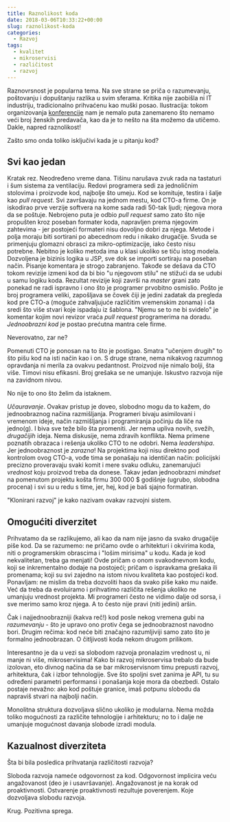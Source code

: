 ```yaml
---
title: Raznolikost koda
date: 2018-03-06T10:33:22+00:00
slug: raznolikost-koda
categories:
  - Razvoj
tags:
  - kvalitet
  - mikroservisi
  - različitost
  - razvoj
---
```


Raznovrsnost je popularna tema. Na sve strane se priča o razumevanju, poštovanju i dopuštanju razlika u svim sferama. Kritika nije zaobišla ni IT industriju, tradicionalno prihvaćenu kao muški posao. Ilustracija: tokom organizovanja [konferencije](http://heapcon.io) nam je nemalo puta zanemareno što nemamo veći broj ženskih predavača, kao da je to nešto na šta možemo da utičemo. Dakle, napred raznolikost!

<!--more-->

Zašto smo onda toliko isključivi kada je u pitanju kod?

## Svi kao jedan

Kratak rez. Neodređeno vreme dana. Tišinu narušava zvuk rada na tastaturi i šum sistema za ventilaciju. Redovi programera sedi za jednoličnim stolovima i proizvode kod, najbolje što umeju. Kod se komituje, testira i šalje kao _pull request_. Svi završavaju na jednom mestu, kod CTO-a firme. On je iskodirao prve verzije softvera na kome sada radi 50-tak ljudi; njegova mora da se poštuje. Nebrojeno puta je odbio _pull request_ samo zato što nije propušten kroz poseban formater koda, napravljen prema njegovim zahtevima - jer postojeći formateri nisu dovoljno dobri za njega. Metode i polja moraju biti sortirani po abecednom redu i nikako drugačije. Svuda se primenjuju glomazni obrasci za mikro-optimizacije, iako često nisu potrebne. Nebitno je koliko metoda ima u klasi ukoliko se tiču istog modela. Dozvoljena je bizinis logika u JSP, sve dok se importi sortiraju na poseban način. Pisanje komentara je strogo zabranjeno. Takođe se dešava da CTO tokom revizije izmeni kod da bi bio "u njegovom stilu" ne stižući da se udubi u samu logiku koda. Rezultat revizije koji završi na _master_ grani zato ponekad ne radi ispravno i ono što je programer prvobitno osmislio. Pošto je broj programera veliki, zapošljava se čovek čiji je jedini zadatak da pregleda kod pre CTO-a (moguće zahvaljujuće različitim vremenskim zonama) i da sredi što više stvari koje ispadaju iz šablona. "Njemu se to ne bi svidelo" je komentar kojim novi revizor vraća _pull request_ programerima na doradu. _Jednoobrazni kod_ je postao prećutna mantra cele firme.

Neverovatno, zar ne?

Pomenuti CTO je ponosan na to što je postigao. Smatra "učenjem drugih" to što pišu kod na isti način kao i on. S druge strane, nema nikakvog razumnog opravdanja ni merila za ovakvu pedantnost. Proizvod nije nimalo bolji, šta više. Timovi nisu efikasni. Broj grešaka se ne umanjuje. Iskustvo razvoja nije na zavidnom nivou.

No nije to ono što želim da istaknem.

_Učauravanje_. Ovakav pristup je doveo, slobodno mogu da to kažem, do jednoobraznog načina razmišljanja. Programeri bivaju asimilovani i vremenom ideje, način razmišljanja i programiranja počinju da liče na jedno(g). I biva sve teže bilo šta promeniti. Jer nema upliva novih, svežih, _drugačijih_ ideja. Nema diskusije, nema zdravih konflikta. Nema primene poznatih obrazaca i rešenja ukoliko CTO to ne odobri. Nema _leadershipa_. Jer jednoobraznost je _zarazna_! Na projektima koji nisu direktno pod kontrolom ovog CTO-a, vođe tima se ponašaju na identičan način: policijski precizno proveravaju svaki komit i mere svaku odluku, zanemarujući _vrednost_ koju proizvod treba da donese. Takav jedan jednoobrazni _mindset_ na pomenutom projektu košta firmu 300 000 $ godišnje (ugrubo, slobodna procena) i svi su u redu s time, jer, hej, kod je baš sjajno formatiran.

"Klonirani razvoj" je kako nazivam ovakav razvojni sistem.

## Omogućiti diverzitet

Prihvatamo da se razlikujemo, ali kao da nam nije jasno da svako drugačije piše kod. Da se razumemo: ne pričamo ovde o arhitekturi i okvirima koda, niti o programerskim obrascima i "lošim mirisima" u kodu. Kada je kod nekvalitetan, treba ga menjati! Ovde pričam o onom svakodnevnom kodu, koji se inkrementalno dodaje na postojeći; pričam o ispravkama grešaka ili promenama; koji su svi zajedno na istom nivou kvaliteta kao postojeći kod. Ponavljam: ne mislim da treba dozvoliti haos da svako piše kako mu naiđe. Već da treba da evoluiramo i prihvatimo različita rešenja ukoliko ne umanjuju vrednost projekta. Mi programeri često ne vidimo dalje od sorsa, i sve merimo samo kroz njega. A to često nije pravi (niti jedini) aršin.

Čak i najjednoobrazniji (kakva reč!) kod posle nekog vremena gubi na _razumevanju_ - što je upravo ono protiv čega se jednoobraznost navodno bori. Drugim rečima: kod neće biti značajno razumljiviji samo zato što je formalno jednoobrazan. O čitljivosti koda nekom drugom prilikom.

Interesantno je da u vezi sa slobodom razvoja pronalazim vrednost u, ni manje ni više, mikroservisima! Kako bi razvoj mikroservisa trebalo da bude izolovan, eto divnog načina da se bar mikroservisnom timu prepusti razvoj, arhitektura, čak i izbor tehnologije. Sve što spoljni svet zanima je API, tu su određeni parametri performansi i ponašanja koje mora da obezbedi. Ostalo postaje nevažno: ako kod poštuje granice, imaš potpunu slobodu da napraviš stvari na najbolji način.

Monolitna struktura dozvoljava slično ukoliko je modularna. Nema možda toliko mogućnosti za različite tehnologije i arhitekturu; no to i dalje ne umanjuje mogućnost davanja slobode izradi modula.

## Kazualnost diverziteta

Šta bi bila posledica prihvatanja različitosti razvoja?

Sloboda razvoja nameće odgovornost za kod. Odgovornost implicira veću angažovanost (deo je i usavršavanje). Angažovanost je na korak od proaktivnosti. Ostvarenje proaktivnosti rezultuje poverenjem. Koje dozvoljava slobodu razvoja.

Krug. Pozitivna sprega.
